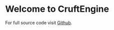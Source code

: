 # Welcome to CruftEngine

For full source code visit [Github](https://github.com/mjneil/CruftEngine).
